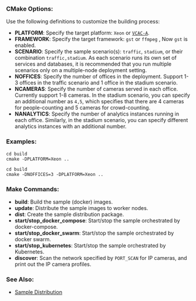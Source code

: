 
### CMake Options:

Use the following definitions to customize the building process:   
- **PLATFORM**: Specify the target platform: ```Xeon``` or [```VCAC-A```](vcac-a.md).   
- **FRAMEWORK**: Specify the target framework: ```gst``` or ```ffmpeg``` , Now ```gst``` is enabled.   
- **SCENARIO**: Specify the sample scenario(s): ```traffic```, ```stadium```, or their combination ```traffic,stadium```. As each scenario runs its own set of services and databases, it is recommended that you run multiple scenarios only on a multiple-node deployment setting.     
- **NOFFICES**: Specify the number of offices in the deployment. Support 1-3 offices in the traffic scenario and 1 office in the stadium scenario.       
- **NCAMERAS**: Specify the number of cameras served in each office. Currently support 1-8 cameras. In the stadium scenario, you can specify an additional number as ```4,5```, which specifies that there are 4 cameras for people-counting and 5 cameras for crowd-counting.        
- **NANALYTICS**: Specify the number of analytics instances running in each office. Similarly, in the stadium scenario, you can specify different analytics instances with an additional number.      

### Examples:   

```
cd build
cmake -DPLATFORM=Xeon ..
```

```
cd build
cmake -DNOFFICES=3 -DPLATFORM=Xeon ..
```

### Make Commands:

- **build**: Build the sample (docker) images.  
- **update**: Distribute the sample images to worker nodes.  
- **dist**: Create the sample distribution package.   
- **start/stop_docker_compose**: Start/stop the sample orchestrated by docker-compose.  
- **start/stop_docker_swarm**: Start/stop the sample orchestrated by docker swarm.   
- **start/stop_kubernetes**: Start/stop the sample orchestrated by Kubernetes.   
- **discover**: Scan the network specified by `PORT_SCAN` for IP cameras, and print out the IP camera profiles.    

### See Also:

- [Sample Distribution](dist.md)   
